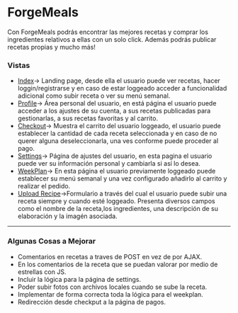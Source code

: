 # ForgeMeals

Con ForgeMeals podrás encontrar las mejores recetas y comprar los ingredientes relativos a ellas con un solo click. Además podrás publicar recetas propias y mucho más!

### Vistas
* [Index](http://localhost:8080/)-> Landing page, desde ella el usuario puede ver recetas, hacer loggin/registrarse y en caso de estar loggeado acceder a funcionalidad adicional como subir receta o ver su menú semanal.
* [Profile](http://localhost:8080/profile)-> Área personal del usuario, en está página el usuario puede acceder a los ajustes de su cuenta, a sus recetas publicadas para gestionarlas, a sus recetas favoritas y al carrito.
* [Checkout](http://localhost:8080/checkout)-> Muestra el carrito del usuario loggeado, el usuario puede establecer la cantidad de cada receta seleccionada y en caso de no querer alguna deseleccionarla, una ves conforme puede proceder al pago.
* [Settings](http://localhost:8080/settings)-> Página de ajustes del usuario, en esta pagina el usuario puede ver su información personal y cambiarla si así lo desea.
* [WeekPlan](http://localhost:8080/weekplan)-> En esta página el usuario previamente loggeado puede establecer su menú semanal y una vez configurado añadirlo al carrito y realizar el pedido.
* [Upload Recipe](http://localhost:8080/addRecipe)->Formulario a través del cual el usuario puede subir una receta siempre y cuando esté loggeado. Presenta diversos campos como el nombre de la receta,los ingredientes, una descripción de su elaboración y la imagén asociada.
---------------------------------------------------------------------------------------------------------------------------------------------------------------------------------
### Algunas Cosas a Mejorar
* Comentarios en recetas a traves de POST en vez de por AJAX.
* En los comentarios de la receta que se puedan valorar por medio de estrellas con JS.
* Incluir la lógica para la página de settings.
* Poder subir fotos con archivos locales cuando se sube la receta.
* Implementar de forma correcta toda la lógica para el weekplan.
* Redirección desde checkput a la página de pagos.

